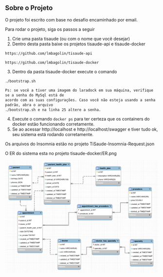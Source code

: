 ## Sobre o Projeto

O projeto foi escrito com base no desafio encaminhado por email.

Para rodar o projeto, siga os passos a seguir

1. Crie uma pasta tisaude (ou com o nome que você desejar)
2. Dentro desta pasta baixe os projetos tisaude-api e tisaude-docker

```
https://github.com/lmbagolin/tisaude-api
```

```
https://github.com/lmbagolin/tisaude-docker
```

3. Dentro da pasta tisaude-docker execute o comando

```
./bootstrap.sh
```

```
Ps: se você a tiver uma imagem do laradock em sua máquina, verifique se a senha do MySql está de
acordo com as suas configurações. Caso você não esteja usando a senha padrão, abra o arquivo
./bootstrap.sh e na linha 25 altere a senha.
```

4. Execute o comando <code>docker ps</code> para ter certeza que os containers do docker estão funcionando corretamente.
5. Se ao acessar http://localhost e http://localhost/swagger e tiver tudo ok, seu sistema está rodando corretamente.

Os arquivos do Insomnia estão no projeto TiSaude-Insomnia-Request.json

O ER do sistema esta no projeto <a ref="https://github.com/lmbagolin/tisaude-docker/TiSaude-Insomnia-Request.json">tisaude-docker/ER.png</a>

<img src="https://github.com/lmbagolin/tisaude-docker/blob/main/ER.png" />
